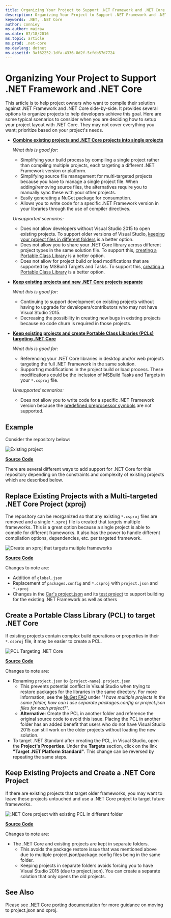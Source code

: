 ```yaml
---
title: Organizing Your Project to Support .NET Framework and .NET Core
description: Organizing Your Project to Support .NET Framework and .NET Core
keywords: .NET, .NET Core
author: conniey
ms.author: mairaw
ms.date: 07/18/2016
ms.topic: article
ms.prod: .net-core
ms.devlang: dotnet
ms.assetid: 3af62252-1dfa-4336-8d2f-5cfdb57d7724
---
```


# Organizing Your Project to Support .NET Framework and .NET Core

This article is to help project owners who want to compile their solution against .NET Framework and .NET Core side-by-side.  It provides several options to organize projects to help developers achieve this goal.  Here are some typical scenarios to consider when you are deciding how to setup your project layout with .NET Core.  They may not cover everything you want; prioritize based on your project's needs.

* [**Combine existing projects and .NET Core projects into single projects**][option-xproj]
  
  *What this is good for:*
  * Simplifying your build process by compiling a single project rather than compiling multiple projects, each targeting a different .NET Framework version or platform.
  * Simplifying source file management for multi-targeted projects because you have to manage a single project file.  When adding/removing source files, the alternatives require you to manually sync these with your other projects.
  * Easily generating a NuGet package for consumption.
  * Allows you to write code for a specific .NET Framework version in your libraries through the use of compiler directives.
  
  *Unsupported scenarios:*
  * Does not allow developers without Visual Studio 2015 to open existing projects. To support older versions of Visual Studio, [keeping your project files in different folders](#support-vs) is a better option.
  * Does not allow you to share your .NET Core library across different project types in the same solution file. To support this, [creating a Portable Class Library](#support-pcl) is a better option.
  * Does not allow for project build or load modifications that are supported by MSBuild Targets and Tasks. To support this, [creating a Portable Class Library](#support-pcl) is a better option.

* <a name="support-vs"></a>[**Keep existing projects and new .NET Core projects separate**][option-xproj-folder]
  
  *What this is good for:*
  * Continuing to support development on existing projects without having to upgrade for developers/contributors who may not have Visual Studio 2015.
  * Decreasing the possibility in creating new bugs in existing projects because no code churn is required in those projects.

* <a name="support-pcl"></a>[**Keep existing projects and create Portable Class Libraries (PCLs) targeting .NET Core**][option-pcl]

  *What this is good for:*
  * Referencing your .NET Core libraries in desktop and/or web projects targeting the full .NET Framework in the same solution.
  * Supporting modifications in the project build or load process. These modifications could be the inclusion of MSBuild Tasks and Targets in your `*.csproj` file.

  *Unsupported scenarios:*
  * Does not allow you to write code for a specific .NET Framework version because the [predefined preprocessor symbols][how-to-multitarget] are not supported.

## Example

Consider the repository below:

![Existing project][example-initial-project]

[**Source Code**][example-initial-project-code]

There are several different ways to add support for .NET Core for this repository depending on the constraints and complexity of existing projects which are described below.

## Replace Existing Projects with a Multi-targeted .NET Core Project (xproj)

The repository can be reorganized so that any existing `*.csproj` files are removed and a single `*.xproj` file is created that targets multiple frameworks.  This is a great option because a single project is able to compile for different frameworks.  It also has the power to handle different compilation options, dependencies, etc. per targeted framework.

![Create an xproj that targets multiple frameworks][example-xproj]

[**Source Code**][example-xproj-code]

Changes to note are:
* Addition of `global.json`
* Replacement of `packages.config` and `*.csproj` with `project.json` and `*.xproj`
* Changes in the [Car's project.json][example-xproj-projectjson] and its [test project][example-xproj-projectjson-test] to support building for the existing .NET Framework as well as others

## Create a Portable Class Library (PCL) to target .NET Core

If existing projects contain complex build operations or properties in their `*.csproj` file, it may be easier to create a PCL.

![][example-pcl]

[**Source Code**][example-pcl-code]

Changes to note are:
*  Renaming `project.json` to `{project-name}.project.json`
    * This prevents potential conflict in Visual Studio when trying to restore packages for the libraries in the same directory. For more information, see the [NuGet FAQ](https://docs.nuget.org/consume/nuget-faq#working-with-packages) under "_I have multiple projects in the same folder, how can I use separate packages.config or project.json files for each project?_".
    *  **Alternative**: Create the PCL in another folder and reference the original source code to avoid this issue.  Placing the PCL in another folder has an added benefit that users who do not have Visual Studio 2015 can still work on the older projects without loading the new solution.
*  To target .NET Standard after creating the PCL, in Visual Studio, open the **Project's Properties**. Under the **Targets** section, click on the link **"Target .NET Platform Standard"**.  This change can be reversed by repeating the same steps.

## Keep Existing Projects and Create a .NET Core Project

If there are existing projects that target older frameworks, you may want to leave these projects untouched and use a .NET Core project to target future frameworks.

![.NET Core project with existing PCL in different folder][example-xproj-different-folder]

[**Source Code**][example-xproj-different-code]

Changes to note are:
* The .NET Core and existing projects are kept in separate folders.
    * This avoids the package restore issue that was mentioned above due to multiple project.json/package.config files being in the same folder.
    * Keeping projects in separate folders avoids forcing you to have Visual Studio 2015 (due to project.json).  You can create a separate solution that only opens the old projects.

## See Also

Please see [.NET Core porting documentation][porting-doc] for more guidance on moving to project.json and xproj.

[porting-doc]: index.md
[example-initial-project]: media/project-structure/project.png "Existing project"
[example-initial-project-code]: https://github.com/dotnet/docs/tree/master/samples/framework/libraries/migrate-library/

[example-xproj]: media/project-structure/project.xproj.png "Create an xproj that targets multiple frameworks"
[example-xproj-code]: https://github.com/dotnet/docs/tree/master/samples/framework/libraries/migrate-library-xproj/
[example-xproj-projectjson]: https://github.com/dotnet/docs/tree/master/samples/framework/libraries/migrate-library-xproj/src/Car/project.json
[example-xproj-projectjson-test]: https://github.com/dotnet/docs/tree/master/samples/framework/libraries/migrate-library-xproj/tests/Car.Tests/project.json

[example-xproj-different-folder]: media/project-structure/project.xproj.different.png ".NET Core project with existing PCL in different folder"
[example-xproj-different-code]: https://github.com/dotnet/docs/tree/master/samples/framework/libraries/migrate-library-xproj-keep-csproj/

[example-pcl]: media/project-structure/project.pcl.png "PCL Targeting .NET Core"
[example-pcl-code]: https://github.com/dotnet/docs/tree/master/samples/framework/libraries/migrate-library-pcl

[option-xproj]: #replace-existing-projects-with-a-multi-targeted-net-core-project-xproj
[option-pcl]: #create-a-portable-class-library-pcl-to-target-net-core
[option-xproj-folder]: #keep-existing-projects-and-create-a-net-core-project

[how-to-multitarget]: ../tutorials/libraries.md#how-to-multitarget
